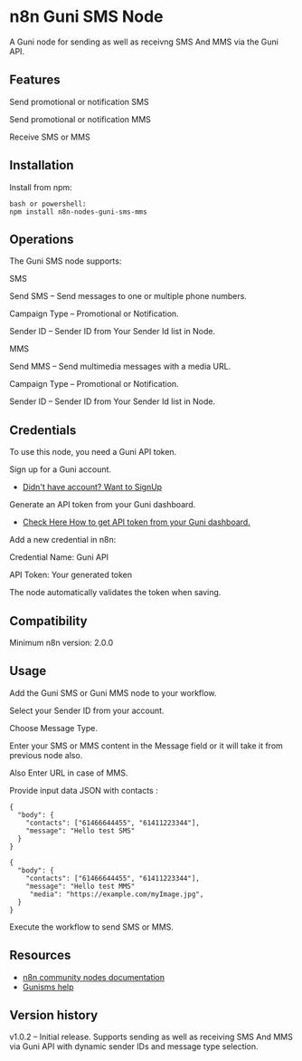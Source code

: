 # n8n Guni SMS Node

A Guni node for sending as well as receivng SMS And MMS via the Guni API.

## Features

Send promotional or notification SMS

Send promotional or notification MMS

Receive SMS or MMS

## Installation

Install from npm:

```
bash or powershell:
npm install n8n-nodes-guni-sms-mms
```

## Operations

The Guni SMS node supports:

SMS

Send SMS – Send messages to one or multiple phone numbers.

Campaign Type – Promotional or Notification.

Sender ID – Sender ID from Your Sender Id list in Node.

MMS

Send MMS – Send multimedia messages with a media URL.

Campaign Type – Promotional or Notification.

Sender ID – Sender ID from Your Sender Id list in Node.


## Credentials

To use this node, you need a Guni API token.

Sign up for a Guni account.
* [Didn't have account? Want to SignUp](https://app.gunisms.com.au/signup)

Generate an API token from your Guni dashboard.
* [Check Here How to get API token from your Guni dashboard.](https://help.gunisms.com.au/kb/how-to-generate-api-token/)

Add a new credential in n8n:

Credential Name: Guni API

API Token: Your generated token

The node automatically validates the token when saving.

## Compatibility

Minimum n8n version: 2.0.0


## Usage

Add the Guni SMS or Guni MMS node to your workflow.

Select your Sender ID from your account.

Choose Message Type.

Enter your SMS or MMS content in the Message field or it will take it from previous node also.

Also Enter URL in case of MMS.

Provide input data JSON with contacts :
```
{
  "body": {
    "contacts": ["61466644455", "61411223344"],
    "message": "Hello test SMS"
  }
}
```

```
{
  "body": {
    "contacts": ["61466644455", "61411223344"],
    "message": "Hello test MMS"
     "media": "https://example.com/myImage.jpg",
  }
}
```

Execute the workflow to send SMS or MMS.

## Resources

* [n8n community nodes documentation](https://docs.n8n.io/integrations/#community-nodes)
* [Gunisms help](https://help.gunisms.com.au/)

## Version history

v1.0.2 – Initial release. Supports sending as well as receiving SMS And MMS via Guni API with dynamic sender IDs and message type selection.


 